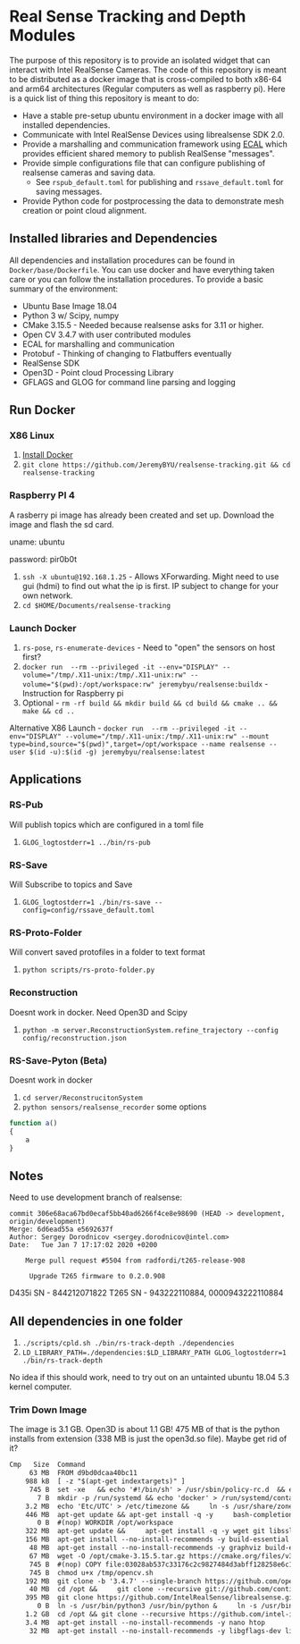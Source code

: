 
# Real Sense Tracking and Depth Modules

The purpose of this repository is to provide an isolated widget that can interact with Intel RealSense Cameras.  The code of this repository is meant to be distributed as a docker image that is cross-compiled to both x86-64 and arm64 architectures (Regular computers as well as raspberry pi). Here is a quick list of thing this repository is meant to do:

- Have a stable pre-setup ubuntu environment in a docker image with all installed dependencies. 
- Communicate with Intel RealSense Devices using librealsense SDK 2.0.
- Provide a marshalling and communication framework using [ECAL](https://github.com/continental/ecal) which provides efficient shared memory to publish RealSense "messages".
- Provide simple configurations file that can configure publishing of realsense cameras and saving data.
  - See `rspub_default.toml` for publishing and `rssave_default.toml` for saving messages.
- Provide Python code for postprocessing the data to demonstrate mesh creation or point cloud alignment.

## Installed libraries and Dependencies

All dependencies and installation procedures can be found in `Docker/base/Dockerfile`. You can use docker and have everything taken care or you can follow the installation procedures. To provide a basic summary of the environment:

- Ubuntu Base Image 18.04
- Python 3 w/ Scipy, numpy
- CMake 3.15.5 - Needed because realsense asks for 3.11 or higher.
- Open CV 3.4.7 with user contributed modules
- ECAL for marshalling and communication
- Protobuf - Thinking of changing to Flatbuffers eventually
- RealSense SDK
- Open3D - Point cloud Processing Library
- GFLAGS and GLOG for command line parsing and logging

## Run Docker

### X86 Linux

1. [Install Docker](https://github.com/continental/ecal)
2. `git clone https://github.com/JeremyBYU/realsense-tracking.git && cd realsense-tracking`

### Raspberry PI 4

A rasberry pi image has already been created and set up. Download the image and flash the sd card.

uname: ubuntu

password: pir0b0t

1. `ssh -X ubuntu@192.168.1.25` - Allows XForwarding. Might need to use gui (hdmi) to find out what the ip is first. IP subject to change for your own network.
2. `cd $HOME/Documents/realsense-tracking`

### Launch Docker

1. `rs-pose`, `rs-enumerate-devices` - Need to "open" the sensors on host first?
2. `docker run  --rm --privileged -it --env="DISPLAY" --volume="/tmp/.X11-unix:/tmp/.X11-unix:rw" --volume="$(pwd):/opt/workspace:rw" jeremybyu/realsense:buildx` - Instruction for Raspberry pi
3. Optional - `rm -rf build && mkdir build && cd build && cmake .. && make && cd ..`

Alternative X86 Launch - `docker run  --rm --privileged -it --env="DISPLAY" --volume="/tmp/.X11-unix:/tmp/.X11-unix:rw" --mount type=bind,source="$(pwd)",target=/opt/workspace --name realsense --user $(id -u):$(id -g) jeremybyu/realsense:latest`

## Applications

### RS-Pub

Will publish topics which are configured in a toml file

1. `GLOG_logtostderr=1 ../bin/rs-pub`

### RS-Save

Will Subscribe to topics and Save

1. `GLOG_logtostderr=1 ./bin/rs-save --config=config/rssave_default.toml`

### RS-Proto-Folder

Will convert saved protofiles in a folder to text format

1. `python scripts/rs-proto-folder.py`

### Reconstruction

Doesnt work in docker. Need Open3D and Scipy

1. `python -m server.ReconstructionSystem.refine_trajectory --config config/reconstruction.json`

### RS-Save-Pyton (Beta)

Doesnt work in docker

1. `cd server/ReconstrucitonSystem`
2. `python sensors/realsense_recorder` some options

```javascript
function a()
{
    a
}

```
## Notes

Need to use development branch of realsense: 

```
commit 306e68aca67bd0ecaf5bb40ad6266f4ce8e98690 (HEAD -> development, origin/development)
Merge: 6d6ead55a e5692637f
Author: Sergey Dorodnicov <sergey.dorodnicov@intel.com>
Date:   Tue Jan 7 17:17:02 2020 +0200

    Merge pull request #5504 from radfordi/t265-release-908
    
     Upgrade T265 firmware to 0.2.0.908
```

D435i SN - 844212071822
T265 SN - 943222110884, 0000943222110884

## All dependencies in one folder

1. `./scripts/cpld.sh ./bin/rs-track-depth ./dependencies`
2. `LD_LIBRARY_PATH=./dependencies:$LD_LIBRARY_PATH GLOG_logtostderr=1 ./bin/rs-track-depth`

No idea if this should work, need to try out on an untainted ubuntu 18.04 5.3 kernel computer.

### Trim Down Image

The image is 3.1 GB.  Open3D is about 1.1 GB! 475 MB of that is the python installs from extension (338 MB is just the open3d.so file). Maybe get rid of it?

```txt
Cmp   Size  Command                                                                                  Permission     UID:GID       Size  Filetree
     63 MB  FROM d9bd0dcaa40bc11                                                                     drwx------         0:0      41 MB  ├── root                                                        
    988 kB  [ -z "$(apt-get indextargets)" ]                                                         drwx------         0:0      41 MB  │   └── .cache                                                  
     745 B  set -xe   && echo '#!/bin/sh' > /usr/sbin/policy-rc.d  && echo 'exit 101' >> /usr/sbin/p drwx------         0:0      41 MB  │       └─⊕ pip                                                 
       7 B  mkdir -p /run/systemd && echo 'docker' > /run/systemd/container                          drwxr-xr-x         0:0     1.1 GB  └── usr                                                         
    3.2 MB  echo 'Etc/UTC' > /etc/timezone &&     ln -s /usr/share/zoneinfo/Etc/UTC /etc/localtime & drwxr-xr-x         0:0     1.1 GB      └── local                                                   
    446 MB  apt-get update && apt-get install -q -y     bash-completion     lsb-release     python3- drwxr-xr-x         0:0     5.3 kB          ├─⊕ bin                                                 
       0 B  #(nop) WORKDIR /opt/workspace                                                            drwxr-xr-x         0:0      140 B          ├─⊕ etc                                                 
    322 MB  apt-get update &&     apt-get install -q -y wget git libssl-dev libusb-1.0-0-dev pkg-con drwxr-xr-x         0:0      13 MB          ├─⊕ include                                             
    156 MB  apt-get install --no-install-recommends -y build-essential libgtk2.0-dev pkg-config liba drwxr-xr-x         0:0     1.1 GB          ├── lib                                                 
     48 MB  apt-get install --no-install-recommends -y graphviz build-essential zlib1g-dev libhdf5-d drwxr-xr-x         0:0     3.0 kB          │   ├─⊕ cmake                                           
     67 MB  wget -O /opt/cmake-3.15.5.tar.gz https://cmake.org/files/v3.15/cmake-3.15.5.tar.gz &&    -rw-r--r--         0:0     597 MB          │   ├── libOpen3D.a                                     
     745 B  #(nop) COPY file:03028ab537c33176c2c9827484d3abff128258e6c117cf751ff343c7b0df99dc in /tm -rw-r--r--         0:0     4.7 MB          │   ├── libjsoncpp.a                                    
     745 B  chmod u+x /tmp/opencv.sh                                                                 -rw-r--r--         0:0     5.6 MB          │   ├── libqhullcpp.a                                   
    192 MB  git clone -b '3.4.7' --single-branch https://github.com/opencv/opencv.git /opt/opencv && -rw-r--r--         0:0     2.3 MB          │   ├── libqhullstatic_r.a                              
     40 MB  cd /opt &&     git clone --recursive git://github.com/continental/ecal.git &&     cd eca -rw-r--r--         0:0     854 kB          │   ├── libtinyfiledialogs.a                            
    395 MB  git clone https://github.com/IntelRealSense/librealsense.git /opt/librealsense && cd /op -rw-r--r--         0:0     3.1 MB          │   ├── libtinyobjloader.a                              
       0 B  ln -s /usr/bin/python3 /usr/bin/python &     ln -s /usr/bin/pip3 /usr/bin/pip            -rw-r--r--         0:0     765 kB          │   ├── libturbojpeg.a                                  
    1.2 GB  cd /opt && git clone --recursive https://github.com/intel-isl/Open3D &&     cd /opt/Open drwxrwxr-x        0:50     495 MB          │   └── python3.6                                       
    3.4 MB  apt-get install --no-install-recommends -y nano htop                                     drwxrwxr-x        0:50     495 MB          │       └─⊕ dist-packages                               
     32 MB  apt-get install --no-install-recommends -y libgflags-dev libgoogle-glog-dev gfortran     drwxr-xr-x         0:0     4.6 MB          └─⊕ share   

```